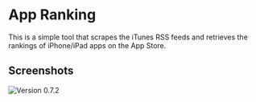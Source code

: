 # App Ranking

This is a simple tool that scrapes the iTunes RSS feeds and retrieves the rankings of iPhone/iPad apps on the App Store.


## Screenshots

![](http://dl.dropbox.com/u/5061095/appranking/screenshot.png "Version 0.7.2")